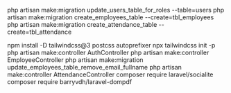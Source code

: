 php artisan make:migration update_users_table_for_roles --table=users
php artisan make:migration create_employees_table --create=tbl_employees
php artisan make:migration create_attendance_table --create=tbl_attendance

npm install -D tailwindcss@3 postcss autoprefixer
npx tailwindcss init -p
php artisan make:controller AuthController
php artisan make:controller EmployeeController
php artisan make:migration update_employees_table_remove_email_fullname
php artisan make:controller AttendanceController
composer require laravel/socialite
composer require barryvdh/laravel-dompdf
